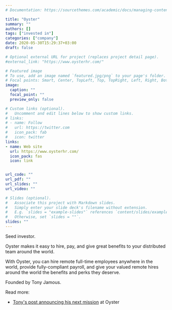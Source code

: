 ```yaml
---
# Documentation: https://sourcethemes.com/academic/docs/managing-content/

title: "Oyster"
summary: ""
authors: []
tags: ["invested in"]
categories: ["company"]
date: 2020-05-30T15:29:37+03:00
draft: false

# Optional external URL for project (replaces project detail page).
#external_link: "https://www.oysterhr.com/"

# Featured image
# To use, add an image named `featured.jpg/png` to your page's folder.
# Focal points: Smart, Center, TopLeft, Top, TopRight, Left, Right, BottomLeft, Bottom, BottomRight.
image:
  caption: ""
  focal_point: ""
  preview_only: false

# Custom links (optional).
#   Uncomment and edit lines below to show custom links.
# links:
# - name: Follow
#   url: https://twitter.com
#   icon_pack: fab
#   icon: twitter
links:
- name: Web site
  url: https://www.oysterhr.com/
  icon_pack: fas
  icon: link


url_code: ""
url_pdf: ""
url_slides: ""
url_video: ""

# Slides (optional).
#   Associate this project with Markdown slides.
#   Simply enter your slide deck's filename without extension.
#   E.g. `slides = "example-slides"` references `content/slides/example-slides.md`.
#   Otherwise, set `slides = ""`.
slides: ""
---
```

Seed investor.

Oyster makes it easy to hire, pay, and give great benefits to your distributed team around the world.

With Oyster, you can hire remote full-time employees anywhere in the world, provide fully-compliant payroll, and give your valued remote hires around the world the benefits and perks they deserve.

Founded by Tony Jamous.

Read more:
* [Tony's post announcing his next mission][1] at Oyster

[1]: https://www.linkedin.com/pulse/announcing-my-next-venture-tony-jamous/
